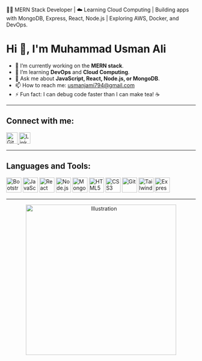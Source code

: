 👨‍💻 MERN Stack Developer | ☁️ Learning Cloud Computing | Building apps with MongoDB, Express, React, Node.js | Exploring AWS, Docker, and DevOps.

# Hi 👋, I'm Muhammad Usman Ali

- 🔭 I’m currently working on the **MERN stack**.  
- 🌱 I’m learning **DevOps** and **Cloud Computing**.  
- 💬 Ask me about **JavaScript, React, Node.js, or MongoDB**.  
- 📫 How to reach me: [usmanjami794@gmail.com](mailto:usmanjami794@gmail.com)  
- ⚡ Fun fact: I can debug code faster than I can make tea! ☕

---

## Connect with me:

<p>
  <a href="https://github.com/usman0794" target="_blank">
    <img src="https://img.icons8.com/ios-filled/50/000000/github.png" alt="GitHub" width="30px"/>
  </a>
  <a href="https://www.linkedin.com/in/m-usman-ali-2a1922247" target="_blank">
    <img src="https://img.icons8.com/ios-filled/50/0077B5/linkedin.png" alt="LinkedIn" width="30px"/>
  </a>
</p>

---

## Languages and Tools:

<p align="left">
  <img src="https://img.icons8.com/color/48/bootstrap.png" alt="Bootstrap" width="40" height="40"/>
  <img src="https://img.icons8.com/color/48/javascript.png" alt="JavaScript" width="40" height="40"/>
  <img src="https://img.icons8.com/color/48/react-native.png" alt="React" width="40" height="40"/>
  <img src="https://img.icons8.com/color/48/nodejs.png" alt="Node.js" width="40" height="40"/>
  <img src="https://img.icons8.com/color/48/mongodb.png" alt="MongoDB" width="40" height="40"/>
  <img src="https://img.icons8.com/color/48/html-5.png" alt="HTML5" width="40" height="40"/>
  <img src="https://img.icons8.com/color/48/css3.png" alt="CSS3" width="40" height="40"/>
  <img src="https://img.icons8.com/color/48/git.png" alt="Git" width="40" height="40"/>
  <img src="https://cdn.jsdelivr.net/gh/devicons/devicon/icons/tailwindcss/tailwindcss-original.svg" alt="Tailwind CSS" width="40" height="40"/>
  <img src="https://expressjs.com/images/express-facebook-share.png" alt="Express" width="40" height="40"/>
</p>

---

<p align="center">
  <img src="https://raw.githubusercontent.com/usman0794/your-repo/main/illustration.png" alt="Illustration" width="400"/>
</p>

